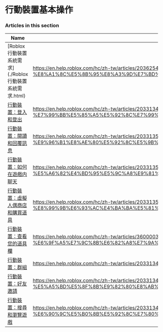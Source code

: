 # 行動裝置基本操作  
### Articles in this section
Name|URL
-|-
[Roblox 行動裝置系統需求](./Roblox 行動裝置系統需求.html) |https://en.help.roblox.com/hc/zh-tw/articles/203625474-Roblox-%E8%A1%8C%E5%8B%95%E8%A3%9D%E7%BD%AE%E7%B3%BB%E7%B5%B1%E9%9C%80%E6%B1%82
[行動裝置：登入和登出](./行動裝置：登入和登出.html) |https://en.help.roblox.com/hc/zh-tw/articles/203313450-%E8%A1%8C%E5%8B%95%E8%A3%9D%E7%BD%AE-%E7%99%BB%E5%85%A5%E5%92%8C%E7%99%BB%E5%87%BA
[行動裝置：閱讀和回覆訊息](./行動裝置：閱讀和回覆訊息.html) |https://en.help.roblox.com/hc/zh-tw/articles/203313550-%E8%A1%8C%E5%8B%95%E8%A3%9D%E7%BD%AE-%E9%96%B1%E8%AE%80%E5%92%8C%E5%9B%9E%E8%A6%86%E8%A8%8A%E6%81%AF
[行動裝置：如何在遊戲内聊天](./行動裝置：如何在遊戲内聊天.html) |https://en.help.roblox.com/hc/zh-tw/articles/203313520-%E8%A1%8C%E5%8B%95%E8%A3%9D%E7%BD%AE-%E5%A6%82%E4%BD%95%E5%9C%A8%E9%81%8A%E6%88%B2%E5%86%85%E8%81%8A%E5%A4%A9
[行動裝置：虛擬人偶商店和購買道具](./行動裝置：虛擬人偶商店和購買道具.html) |https://en.help.roblox.com/hc/zh-tw/articles/203313500-%E8%A1%8C%E5%8B%95%E8%A3%9D%E7%BD%AE-%E8%99%9B%E6%93%AC%E4%BA%BA%E5%81%B6%E5%95%86%E5%BA%97%E5%92%8C%E8%B3%BC%E8%B2%B7%E9%81%93%E5%85%B7
[行動裝置：查看您的道具欄](./行動裝置：查看您的道具欄.html) |https://en.help.roblox.com/hc/zh-tw/articles/360000344426-%E8%A1%8C%E5%8B%95%E8%A3%9D%E7%BD%AE-%E6%9F%A5%E7%9C%8B%E6%82%A8%E7%9A%84%E9%81%93%E5%85%B7%E6%AC%84
[行動裝置：群組](./行動裝置：群組.html) |https://en.help.roblox.com/hc/zh-tw/articles/203313490-%E8%A1%8C%E5%8B%95%E8%A3%9D%E7%BD%AE-%E7%BE%A4%E7%B5%84
[行動裝置：好友邀請](./行動裝置：好友邀請.html) |https://en.help.roblox.com/hc/zh-tw/articles/203313480-%E8%A1%8C%E5%8B%95%E8%A3%9D%E7%BD%AE-%E5%A5%BD%E5%8F%8B%E9%82%80%E8%AB%8B
[行動裝置：搜尋和瀏覽遊戲](./行動裝置：搜尋和瀏覽遊戲.html) |https://en.help.roblox.com/hc/zh-tw/articles/203313460-%E8%A1%8C%E5%8B%95%E8%A3%9D%E7%BD%AE-%E6%90%9C%E5%B0%8B%E5%92%8C%E7%80%8F%E8%A6%BD%E9%81%8A%E6%88%B2